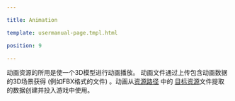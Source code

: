 ---
title: Animation
template: usermanual-page.tmpl.html
position: 9
---

动画资源的所用是使一个3D模型进行动画播放。 动画文件通过上传包含动画数据的3D场景获得 (例如FBX格式的文件) 。动画从[资源路径][asset_pipeline] 中的 [目标资源][target_asset]文件提取的数据创建并投入游戏中使用。

[asset_pipeline]: /user-manual/glossary#asset_pipeline
[target_asset]: /user-manual/glossary#target_asset

